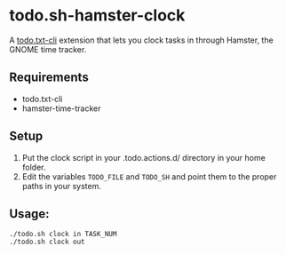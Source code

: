 # todo.sh-hamster-clock
A [todo.txt-cli](https://github.com/todotxt/todo.txt-cli) extension that lets you clock tasks in through Hamster, the GNOME time tracker.

## Requirements

- todo.txt-cli
- hamster-time-tracker

## Setup

1. Put the clock script in your .todo.actions.d/ directory in your home folder.
2. Edit the variables ` TODO_FILE ` and ` TODO_SH ` and point them to the proper paths in your system.

## Usage:
```
./todo.sh clock in TASK_NUM
./todo.sh clock out
```

